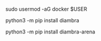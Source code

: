 
sudo usermod -aG docker $USER

python3 -m pip install diambra

python3 -m pip install diambra-arena
